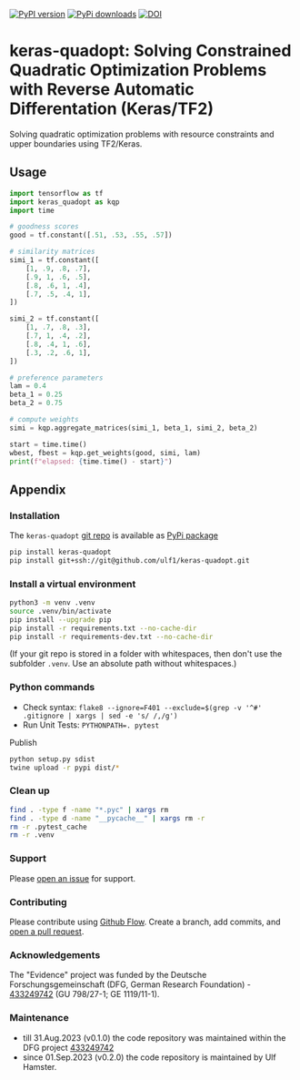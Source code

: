 [![PyPI version](https://badge.fury.io/py/keras-quadopt.svg)](https://badge.fury.io/py/keras-quadopt)
[![PyPi downloads](https://img.shields.io/pypi/dm/keras-quadopt)](https://img.shields.io/pypi/dm/keras-quadopt)
[![DOI](https://zenodo.org/badge/477837694.svg)](https://zenodo.org/badge/latestdoi/477837694)

# keras-quadopt: Solving Constrained Quadratic Optimization Problems with Reverse Automatic Differentation (Keras/TF2)
Solving quadratic optimization problems with resource constraints and upper boundaries using TF2/Keras.

## Usage

```py
import tensorflow as tf
import keras_quadopt as kqp
import time

# goodness scores
good = tf.constant([.51, .53, .55, .57])

# similarity matrices
simi_1 = tf.constant([
    [1, .9, .8, .7],
    [.9, 1, .6, .5],
    [.8, .6, 1, .4],
    [.7, .5, .4, 1],
])

simi_2 = tf.constant([
    [1, .7, .8, .3],
    [.7, 1, .4, .2],
    [.8, .4, 1, .6],
    [.3, .2, .6, 1],
])

# preference parameters
lam = 0.4
beta_1 = 0.25
beta_2 = 0.75

# compute weights
simi = kqp.aggregate_matrices(simi_1, beta_1, simi_2, beta_2)

start = time.time()
wbest, fbest = kqp.get_weights(good, simi, lam)
print(f"elapsed: {time.time() - start}")
```




## Appendix

### Installation
The `keras-quadopt` [git repo](http://github.com/ulf1/keras-quadopt) is available as [PyPi package](https://pypi.org/project/keras-quadopt)

```sh
pip install keras-quadopt
pip install git+ssh://git@github.com/ulf1/keras-quadopt.git
```

### Install a virtual environment

```sh
python3 -m venv .venv
source .venv/bin/activate
pip install --upgrade pip
pip install -r requirements.txt --no-cache-dir
pip install -r requirements-dev.txt --no-cache-dir
```

(If your git repo is stored in a folder with whitespaces, then don't use the subfolder `.venv`. Use an absolute path without whitespaces.)

### Python commands

* Check syntax: `flake8 --ignore=F401 --exclude=$(grep -v '^#' .gitignore | xargs | sed -e 's/ /,/g')`
* Run Unit Tests: `PYTHONPATH=. pytest`

Publish

```sh
python setup.py sdist 
twine upload -r pypi dist/*
```

### Clean up 

```sh
find . -type f -name "*.pyc" | xargs rm
find . -type d -name "__pycache__" | xargs rm -r
rm -r .pytest_cache
rm -r .venv
```


### Support
Please [open an issue](https://github.com/ulf1/keras-quadopt/issues/new) for support.


### Contributing
Please contribute using [Github Flow](https://guides.github.com/introduction/flow/). Create a branch, add commits, and [open a pull request](https://github.com/ulf1/keras-quadopt/compare/).

### Acknowledgements
The "Evidence" project was funded by the Deutsche Forschungsgemeinschaft (DFG, German Research Foundation) - [433249742](https://gepris.dfg.de/gepris/projekt/433249742) (GU 798/27-1; GE 1119/11-1).

### Maintenance
- till 31.Aug.2023 (v0.1.0) the code repository was maintained within the DFG project [433249742](https://gepris.dfg.de/gepris/projekt/433249742)
- since 01.Sep.2023 (v0.2.0) the code repository is maintained by Ulf Hamster.

